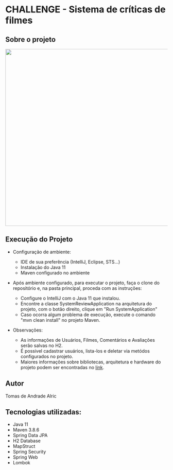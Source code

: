 # CHALLENGE - Sistema de críticas de filmes

## Sobre o projeto

<img height="550px"  align="center" src="https://i.imgur.com/YGkpEtv.png">

## Execução do Projeto

* Configuração de ambiente:
  * IDE de sua preferência (IntelliJ, Eclipse, STS...)
  * Instalação do Java 11
  * Maven configurado no ambiente

* Após ambiente configurado, para executar o projeto, faça o clone do repositório e, na pasta principal, proceda com as instruções:
  * Configure o IntelliJ com o Java 11 que instalou.
  * Encontre a classe SystemReviewApplication na arquitetura do projeto, com o botão direito, clique em "Run SystemApplication"
  * Caso ocorra algum problema de execução, execute o comando "mvn clean install" no projeto Maven.

 * Observações:
    * As informações de Usuários, Filmes, Comentários e Avaliações serão salvas no H2.
    * É possivel cadastrar usuários, lista-los e deletar via metódos configurados no projeto.
    * Maiores informações sobre bibliotecas, arquitetura e hardware do projeto podem ser encontradas no [link](https://gitlab.com/fse_fga/projetos/projeto-2).

## Autor

Tomas de Andrade Alric 


## Tecnologias utilizadas:

* Java 11
* Maven 3.8.6
* Spring Data JPA
* H2 Database
* MapStruct
* Spring Security
* Spring Web
* Lombok


